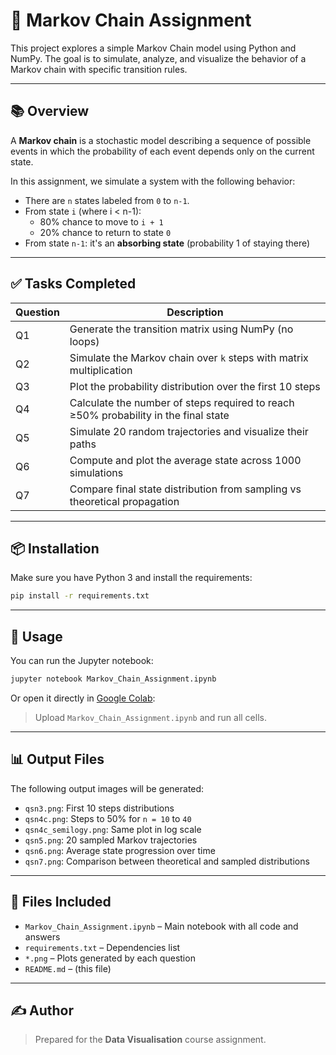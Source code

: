 
# 📘 Markov Chain Assignment

This project explores a simple Markov Chain model using Python and NumPy. The goal is to simulate, analyze, and visualize the behavior of a Markov chain with specific transition rules.

---

## 📚 Overview

A **Markov chain** is a stochastic model describing a sequence of possible events in which the probability of each event depends only on the current state.

In this assignment, we simulate a system with the following behavior:

- There are `n` states labeled from `0` to `n-1`.
- From state `i` (where i < n-1):
  - 80% chance to move to `i + 1`
  - 20% chance to return to state `0`
- From state `n-1`: it's an **absorbing state** (probability 1 of staying there)

---

## ✅ Tasks Completed

| Question | Description |
|----------|-------------|
| Q1       | Generate the transition matrix using NumPy (no loops) |
| Q2       | Simulate the Markov chain over `k` steps with matrix multiplication |
| Q3       | Plot the probability distribution over the first 10 steps |
| Q4       | Calculate the number of steps required to reach ≥50% probability in the final state |
| Q5       | Simulate 20 random trajectories and visualize their paths |
| Q6       | Compute and plot the average state across 1000 simulations |
| Q7       | Compare final state distribution from sampling vs theoretical propagation |

---

## 📦 Installation

Make sure you have Python 3 and install the requirements:

```bash
pip install -r requirements.txt
```

---

## 🚀 Usage

You can run the Jupyter notebook:

```bash
jupyter notebook Markov_Chain_Assignment.ipynb
```

Or open it directly in [Google Colab](https://colab.research.google.com/):

> Upload `Markov_Chain_Assignment.ipynb` and run all cells.

---

## 📊 Output Files

The following output images will be generated:

- `qsn3.png`: First 10 steps distributions
- `qsn4c.png`: Steps to 50% for `n = 10` to `40`
- `qsn4c_semilogy.png`: Same plot in log scale
- `qsn5.png`: 20 sampled Markov trajectories
- `qsn6.png`: Average state progression over time
- `qsn7.png`: Comparison between theoretical and sampled distributions

---

## 📁 Files Included

- `Markov_Chain_Assignment.ipynb` – Main notebook with all code and answers
- `requirements.txt` – Dependencies list
- `*.png` – Plots generated by each question
- `README.md` – (this file)

---

## ✍️ Author

> Prepared for the **Data Visualisation** course assignment.
